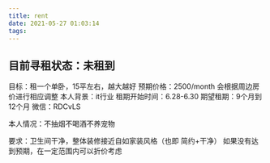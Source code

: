 ```yaml
---
title: rent
date: 2021-05-27 01:03:14
tags:
---
```


## 目前寻租状态：未租到

目标：租一个单卧，15平左右，越大越好
预期价格：2500/month   会根据周边房价进行相应调整
本人背景：it行业
租期开始时间：6.28-6.30
期望租期：9个月到12个月
微信：RDCvLS

本人情况：不抽烟不喝酒不养宠物



要求：卫生间干净，整体装修接近自如家装风格（也即 简约+干净）
如果没有达到预期，在一定范围内可以折价考虑